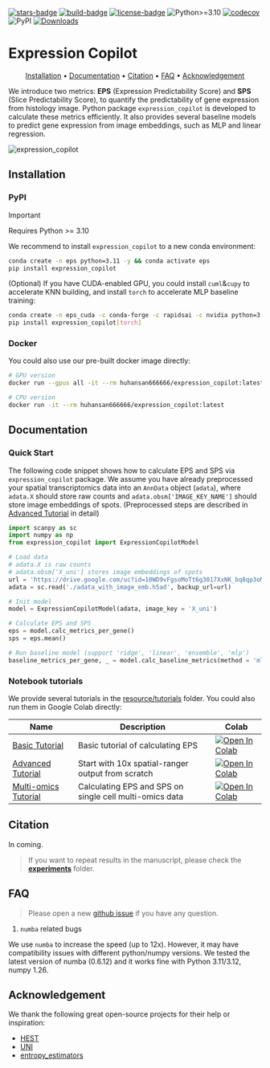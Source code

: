 [![stars-badge](https://img.shields.io/github/stars/gao-lab/ExpressionCopilot?logo=GitHub&color=yellow)](https://github.com/gao-lab/ExpressionCopilot/stargazers)
[![build-badge](https://github.com/gao-lab/ExpressionCopilot/actions/workflows/build.yml/badge.svg)](https://github.com/gao-lab/ExpressionCopilot/actions/workflows/build.yml)
[![license-badge](https://img.shields.io/badge/License-MIT-yellow.svg)](https://opensource.org/licenses/MIT)
![Python>=3.10](https://img.shields.io/badge/python->=3.10-blue.svg)
[![codecov](https://codecov.io/gh/gao-lab/ExpressionCopilot/graph/badge.svg?token=RIoNSWX7J1)](https://codecov.io/gh/gao-lab/ExpressionCopilot)
![PyPI](https://img.shields.io/pypi/v/expression_copilot?label=pypi)
[![Downloads](https://static.pepy.tech/badge/expression_copilot)](https://pepy.tech/project/expression_copilot)


# Expression Copilot
<div align="center">

[Installation](#Installation) • [Documentation](#Documentation) • [Citation](#Citation) • [FAQ](#FAQ) • [Acknowledgement](#Acknowledgement)

</div>

We introduce two metrics: **EPS** (Expression Predictability Score) and **SPS** (Slice Predictability Score), to quantify the predictability of gene expression from histology image. Python package `expression_copilot` is developed to calculate these metrics efficiently. It also provides several baseline models to predict gene expression from image embeddings, such as MLP and linear regression.

![expression_copilot](./resource/EPS.png)

## Installation

### PyPI

> [!IMPORTANT]
> Requires Python >= 3.10

We recommend to install `expression_copilot` to a new conda environment:

```sh
conda create -n eps python=3.11 -y && conda activate eps
pip install expression_copilot
```

(Optional) If you have CUDA-enabled GPU, you could install `cuml`&`cupy` to accelerate KNN building, and install `torch` to accelerate MLP baseline training:
```sh
conda create -n eps_cuda -c conda-forge -c rapidsai -c nvidia python=3.11 rapids=25.06 'cuda-version>=12.0,<=12.8' -y && conda activate eps_cuda
pip install expression_copilot[torch]
```

### Docker
You could also use our pre-built docker image directly:

```sh
# GPU version
docker run --gpus all -it --rm huhansan666666/expression_copilot:latest

# CPU version
docker run -it --rm huhansan666666/expression_copilot:latest
```

## Documentation

### Quick Start
The following code snippet shows how to calculate EPS and SPS via `expression_copilot` package. We assume you have already preprocessed your spatial transcriptomics data into an `AnnData` object (`adata`), where `adata.X` should store raw counts and `adata.obsm['IMAGE_KEY_NAME']` should store image embeddings of spots. (Preprocessed steps are described in [Advanced Tutorial](./resource/tutorials/2-advanced_tutorial.ipynb) in detail)

```python
import scanpy as sc
import numpy as np
from expression_copilot import ExpressionCopilotModel

# Load data
# adata.X is raw counts
# adata.obsm['X_uni'] stores image embeddings of spots
url = 'https://drive.google.com/uc?id=10WD9vFgsoMoTt6g3017XxNK_bq8qp3oM'
adata = sc.read('./adata_with_image_emb.h5ad', backup_url=url)

# Init model
model = ExpressionCopilotModel(adata, image_key = 'X_uni')

# Calculate EPS and SPS
eps = model.calc_metrics_per_gene()
sps = eps.mean()

# Run baseline model (support 'ridge', 'linear', 'ensemble', 'mlp')
baseline_metrics_per_gene, _ = model.calc_baseline_metrics(method = 'mlp')
```

### Notebook tutorials
We provide several tutorials in the [resource/tutorials](./resource/tutorials) folder. You could also run them in Google Colab directly:

| Name                                    | Description                                                  | Colab                                                        |
| --------------------------------------- | ------------------------------------------------------------ | ------------------------------------------------------------ |
| [Basic Tutorial](./resource/tutorials/1-basic_tutorial.ipynb)                | Basic tutorial of calculating EPS                            | [![Open In Colab](https://img.shields.io/badge/Colab-Notebook-blue?logo=googlecolab)](https://colab.research.google.com/drive/1Pa4tdloKcZAa7nqrmURMjS9cdwCzOL9R?usp=sharing) |
| [Advanced Tutorial](./resource/tutorials/2-advanced_tutorial.ipynb)                | Start with 10x spatial-ranger output from scratch                            | [![Open In Colab](https://img.shields.io/badge/Colab-Notebook-blue?logo=googlecolab)](https://colab.research.google.com/drive/1tP3Zg9glSOfNrQT31jaCqdLfqmqNTQup?usp=sharing) |
| [Multi-omics Tutorial](./resource/tutorials/3-multi_omics_tutorial.ipynb)                | Calculating EPS and SPS on single cell multi-omics data                            | [![Open In Colab](https://img.shields.io/badge/Colab-Notebook-blue?logo=googlecolab)](https://colab.research.google.com/drive/1nsfCEQsYGX8u8qtAWIeUXueLTJrzGHc3?usp=sharing) |
## Citation
In coming.

> If you want to repeat results in the manuscript, please check the [**experiments**](./experiments/) folder.

## FAQ
> Please open a new [github issue](https://github.com/gao-lab/ExpressionCopilot/issues/new/choose) if you have any question.

1. `numba` related bugs

We use `numba` to increase the speed (up to 12x). However, it may have compatibility issues with different python/numpy versions. We tested the latest version of numba (0.6.12) and it works fine with Python 3.11/3.12, numpy 1.26.



## Acknowledgement
We thank the following great open-source projects for their help or inspiration:

- [HEST](https://github.com/mahmoodlab/HEST)
- [UNI](https://github.com/mahmoodlab/UNI)
- [entropy_estimators](https://github.com/paulbrodersen/entropy_estimators)
